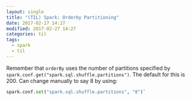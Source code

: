 ```yaml
---
layout: single
title: "(TIL) Spark: Orderby Partitioning"
date: 2017-02-27 14:27
modified: 2017-02-27 14:27
categories: til
tags:
  - spark
  - til
---
```


Remember that `orderBy` uses the number of partitions specified by
`spark.conf.get("spark.sql.shuffle.partitions")`.
The default for this is 200. Can change manually to say 8 by using:

```python
spark.conf.set("spark.sql.shuffle.partitions", "8")`
```
